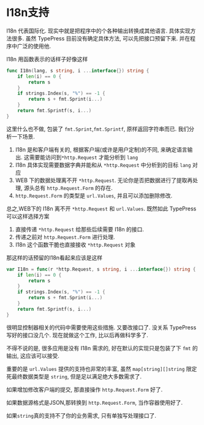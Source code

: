 I18n支持
=======
I18n 代表国际化. 现实中就是把程序中的个各种输出转换成其他语言. 具体实现方法很多.
虽然 TypePress 目前没有确定具体方法, 可以先把接口预留下来. 并在程序中广泛的使用他.

I18n 用函数表示的话样子好像这样
```go
func I18n(lang, s string, i ...interface{}) string {
	if len(i) == 0 {
		return s
	}
	if strings.Index(s, "%") == -1 {
		return s + fmt.Sprint(i...)
	}
	return fmt.Sprintf(s, i...)
}
```
这里什么也不做, 包装了 `fmt.Sprint`,`fmt.Sprintf`, 原样返回字符串而已.
我们分析一下场景.

1. I18n 是和客户端有关的, 根据客户端(或许是用户定制)的不同, 来确定语言输出. 这需要能访问到`*http.Request` 才能分析到 `lang`
2. I18n 具体实现需要数据字典并能和从 `*http.Request` 中分析到的目标 `lang` 对应
3. WEB 下的数据处理离不开 `*http.Request`. 无论你是否把数据进行了提取再处理, 源头总有 `http.Request.Form` 的存在.
4. `http.Request.Form` 的类型是 `url.Values`, 并且可以添加删除修改.

总之,WEB下的 I18n 离不开 `*http.Request` 和 `url.Values`.
既然如此 TypePress 可以这样选择方案

1. 直接传递 `*http.Request` 给那些后续需要 I18n 的接口.
2. 传递之前对 `http.Request.Form` 进行处理.
3. I18n 这个函数干脆也直接接收 `*http.Request` 对象

那这样的话预留的I18n看起来应该是这样

```go
var I18n = func(r *http.Request, s string, i ...interface{}) string {
	if len(i) == 0 {
		return s
	}
	if strings.Index(s, "%") == -1 {
		return s + fmt.Sprint(i...)
	}
	return fmt.Sprintf(s, i...)
}
```
很明显控制器相关的代码中需要使用这些措施. 又要改接口了. 没关系 TypePress 写好的接口没几个. 现在就做这个工作, 比以后再做科学多了.

不得不说的是, 很多应用是没有 I18n 需求的, 好在默认的实现只是包装了下 `fmt` 的输出, 这应该可以接受.

重要的是 `url.Values` 提供的支持也非常的丰富, 虽然 `map[string][]string` 限定死最终数据类型是 `string`, 但是足以满足绝大多数需求了.

如果增加修改客户端的提交, 那直接操作 `http.Request.Form` 好了.

如果数据源格式是JSON,那转换到 `http.Request.Form`, 当作容器使用好了.

如果`string`真的支持不了你的业务需求, 只有单独写处理接口了.

